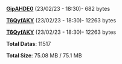 [**GipAHDE0**](/data/GipAHDE0.txt) (23/02/23 - 18:30)- 682 bytes

[**T6QyfAKY**](/data/T6QyfAKY.txt) (23/02/23 - 18:30)- 12263 bytes

[**T6QyfAKY**](/data/T6QyfAKY.txt) (23/02/23 - 18:30)- 12263 bytes

**Total Datas**: 11517

**Total Size**: 75.08 MB / 75.1 MB